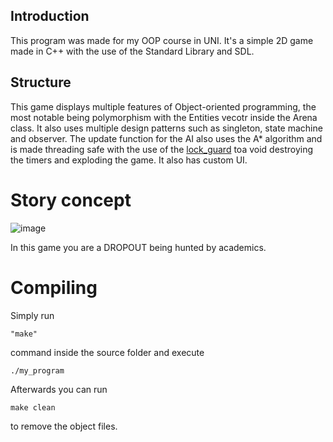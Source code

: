 ## Introduction

This program was made for my OOP course in UNI. It's a simple 2D game made in C++ with the use of the Standard Library and SDL. 

## Structure

This game displays multiple features of Object-oriented programming, the most notable being polymorphism with the Entities vecotr inside the Arena class. 
It also uses multiple design patterns such as singleton, state machine and observer. 
The update function for the AI also uses the A* algorithm and is made threading safe with the use of the [lock_guard](https://en.cppreference.com/w/cpp/thread/lock_guard) toa void destroying the timers and exploding the game.
It also has custom UI.

# Story concept

![image](https://github.com/lukapopovici/dropout/assets/128390767/3a04357f-cb5b-493d-9ac1-4de55279473f)


In this game you are a DROPOUT being hunted by academics.

# Compiling

Simply run  
```
"make"
```
 command inside the source folder and execute 
 ```
 ./my_program
 ```
Afterwards you can run
```
make clean

```
to remove the object files.
